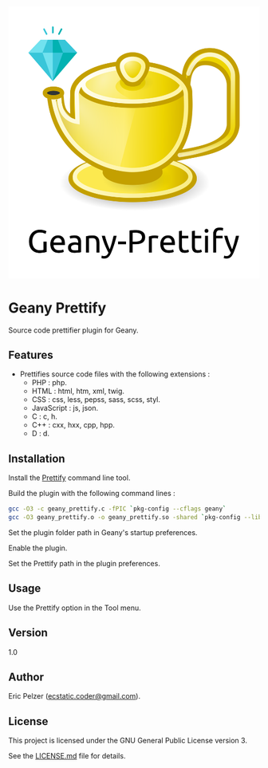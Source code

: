 ![](https://github.com/senselogic/GEANY_PRETTIFY/blob/master/LOGO/geany_prettify.png)

# Geany Prettify

Source code prettifier plugin for Geany.

## Features

* Prettifies source code files with the following extensions :
  * PHP : php.
  * HTML : html, htm, xml, twig.
  * CSS : css, less, pepss, sass, scss, styl.
  * JavaScript : js, json.
  * C : c, h.
  * C++ : cxx, hxx, cpp, hpp.
  * D : d.

## Installation

Install the [Prettify](https://github.com/senselogic/GEANY_PRETTIFY) command line tool.

Build the plugin with the following command lines :

```bash
gcc -O3 -c geany_prettify.c -fPIC `pkg-config --cflags geany` 
gcc -O3 geany_prettify.o -o geany_prettify.so -shared `pkg-config --libs geany`
```

Set the plugin folder path in Geany's startup preferences.

Enable the plugin.

Set the Prettify path in the plugin preferences.

## Usage

Use the Prettify option in the Tool menu.

## Version

1.0

## Author

Eric Pelzer (ecstatic.coder@gmail.com).

## License

This project is licensed under the GNU General Public License version 3.

See the [LICENSE.md](LICENSE.md) file for details.
